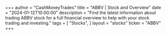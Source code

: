 +++
author = "CashMoneyTrades"
title = "ABBV | Stock and Overview"
date = "2024-01-12T10:00:00"
description = "Find the latest information about trading ABBV stock for a full financial overview to help with your stock trading and investing."
tags = [
   "Stocks",
]
layout = "stocks"
ticker = "ABBV"
+++
